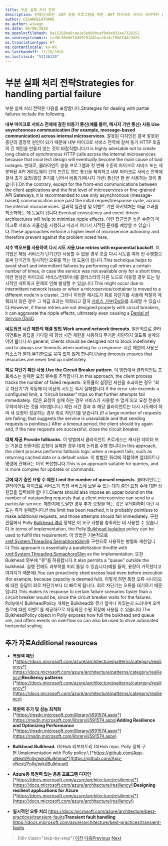 ```yaml
---
title: 부분 실패 처리 전략
description: 컨테이너화된 .NET 응용 프로그램을 위한 .NET 마이크로 서비스 아키텍처 | 부분 실패 처리 전략
author: CESARDELATORRE
ms.author: wiwagn
ms.date: 06/08/2018
ms.openlocfilehash: ba15258be8caa1a5ed800cef0ebe832aa7328252
ms.sourcegitcommit: ccd8c36b0d74d99291d41aceb14cf98d74dc9d2b
ms.translationtype: HT
ms.contentlocale: ko-KR
ms.lasthandoff: 12/10/2018
ms.locfileid: "53146120"
---
```

# <a name="strategies-for-handling-partial-failure"></a><span data-ttu-id="94e01-103">부분 실패 처리 전략</span><span class="sxs-lookup"><span data-stu-id="94e01-103">Strategies for handling partial failure</span></span>

<span data-ttu-id="94e01-104">부분 실패 처리 전략은 다음을 포함합니다.</span><span class="sxs-lookup"><span data-stu-id="94e01-104">Strategies for dealing with partial failures include the following.</span></span>

<span data-ttu-id="94e01-105">**내부 마이크로 서비스 전체에 걸친 비동기 통신(예를 들어, 메시지 기반 통신) 사용**.</span><span class="sxs-lookup"><span data-stu-id="94e01-105">**Use asynchronous communication (for example, message-based communication) across internal microservices**.</span></span> <span data-ttu-id="94e01-106">잘못된 디자인은 결국 잘못된 중단의 결정적 원인이 되기 때문에 내부 마이크로 서비스 전역에 걸쳐 동기 HTTP 호출의 긴 체인을 만들지 않는 것이 바람직합니다.</span><span class="sxs-lookup"><span data-stu-id="94e01-106">It is highly advisable not to create long chains of synchronous HTTP calls across the internal microservices because that incorrect design will eventually become the main cause of bad outages.</span></span> <span data-ttu-id="94e01-107">반대로, 클라이언트 응용 프로그램과 첫 번째 수준의 마이크로 서비스 또는 세분화된 API 게이트웨이 간의 프런트 엔드 통신을 제외하고 내부 마이크로 서비스 전역에 걸쳐 초기 요청/응답 주기를 넘어서 비동기(메시지 기반) 통신만 한 번 사용하는 것이 좋습니다.</span><span class="sxs-lookup"><span data-stu-id="94e01-107">On the contrary, except for the front-end communications between the client applications and the first level of microservices or fine-grained API Gateways, it is recommended to use only asynchronous (message-based) communication once past the initial request/response cycle, across the internal microservices.</span></span> <span data-ttu-id="94e01-108">결과적 일관성 및 이벤트 기반 아키텍처는 파급 효과를 최소화하는 데 도움이 됩니다.</span><span class="sxs-lookup"><span data-stu-id="94e01-108">Eventual consistency and event-driven architectures will help to minimize ripple effects.</span></span> <span data-ttu-id="94e01-109">이런 접근법은 높은 수준의 마이크로 서비스 자율성을 시행하고 따라서 여기서 지적된 문제를 예방할 수 있습니다.</span><span class="sxs-lookup"><span data-stu-id="94e01-109">These approaches enforce a higher level of microservice autonomy and therefore prevent against the problem noted here.</span></span>

<span data-ttu-id="94e01-110">**지수 백오프를 사용하여 다시 시도 사용**.</span><span class="sxs-lookup"><span data-stu-id="94e01-110">**Use retries with exponential backoff**.</span></span> <span data-ttu-id="94e01-111">이 기법은 해당 서비스가 단기간만 사용할 수 없을 경우 호출 다시 시도를 여러 번 수행함으로써 단기간의 일시적인 오류를 막는 데 도움이 됩니다.</span><span class="sxs-lookup"><span data-stu-id="94e01-111">This technique helps to avoid short and intermittent failures by performing call retries a certain number of times, in case the service was not available only for a short time.</span></span> <span data-ttu-id="94e01-112">이런 현상은 마이크로 서비스/컨테이너를 클러스터의 다른 노드로 이동할 경우 또는 일시적인 네트워크 문제로 인해 발생할 수 있습니다.</span><span class="sxs-lookup"><span data-stu-id="94e01-112">This might occur due to intermittent network issues or when a microservice/container is moved to a different node in a cluster.</span></span> <span data-ttu-id="94e01-113">그러나 이러한 재시도가 회로 차단기를 사용해 적절히 계획되지 않은 경우 그 파급 효과는 악화되고 결국 [서비스 거부(DoS)](https://en.wikipedia.org/wiki/Denial-of-service_attack)를 초래할 수 있습니다.</span><span class="sxs-lookup"><span data-stu-id="94e01-113">However, if these retries are not designed properly with circuit breakers, it can aggravate the ripple effects, ultimately even causing a [Denial of Service (DoS)](https://en.wikipedia.org/wiki/Denial-of-service_attack).</span></span>

<span data-ttu-id="94e01-114">**네트워크 시간 제한의 해결 방법**.</span><span class="sxs-lookup"><span data-stu-id="94e01-114">**Work around network timeouts**.</span></span> <span data-ttu-id="94e01-115">일반적으로 클라이언트는 응답을 기다릴 때 항상 시간 제한을 사용하되 무기한 차단하지 않도록 설계되어야 합니다.</span><span class="sxs-lookup"><span data-stu-id="94e01-115">In general, clients should be designed not to block indefinitely and to always use timeouts when waiting for a response.</span></span> <span data-ttu-id="94e01-116">시간 제한의 사용은 리소스가 절대 무기한으로 묶여 있지 않게 합니다.</span><span class="sxs-lookup"><span data-stu-id="94e01-116">Using timeouts ensures that resources are never tied up indefinitely.</span></span>

<span data-ttu-id="94e01-117">**회로 차단기 패턴 사용**.</span><span class="sxs-lookup"><span data-stu-id="94e01-117">**Use the Circuit Breaker pattern**.</span></span> <span data-ttu-id="94e01-118">이 방법에서 클라이언트 프로세스는 실패한 요청 횟수를 추적합니다.</span><span class="sxs-lookup"><span data-stu-id="94e01-118">In this approach, the client process tracks the number of failed requests.</span></span> <span data-ttu-id="94e01-119">오류율이 설정된 제한을 초과하는 경우 “회로 차단기”가 작동해 더 이상의 시도는 즉시 실패합니다.</span><span class="sxs-lookup"><span data-stu-id="94e01-119">If the error rate exceeds a configured limit, a “circuit breaker” trips so that further attempts fail immediately.</span></span> <span data-ttu-id="94e01-120">(많은 요청이 실패 하는 경우 서비스가 사용할 수 없게 되고 요청 전송이 무의미하다는 것을 의미합니다.) 제한 시간 경과 후 해당 클라이언트는 다시 시도해야 하며 새 요청이 성공하는 경우 회로 차단기를 닫습니다.</span><span class="sxs-lookup"><span data-stu-id="94e01-120">(If a large number of requests are failing, that suggests the service is unavailable and that sending requests is pointless.) After a timeout period, the client should try again and, if the new requests are successful, close the circuit breaker.</span></span>

<span data-ttu-id="94e01-121">**대체 제공**.</span><span class="sxs-lookup"><span data-stu-id="94e01-121">**Provide fallbacks**.</span></span> <span data-ttu-id="94e01-122">이 방법에서 클라이언트 프로세스는 캐시된 데이터 또는 기본값 반환처럼 요청이 실패한 경우 대체 논리를 수행 합니다.</span><span class="sxs-lookup"><span data-stu-id="94e01-122">In this approach, the client process performs fallback logic when a request fails, such as returning cached data or a default value.</span></span> <span data-ttu-id="94e01-123">이 방법은 쿼리에 적합하며 업데이트나 명령에 관해서는 더욱 복잡합니다.</span><span class="sxs-lookup"><span data-stu-id="94e01-123">This is an approach suitable for queries, and is more complex for updates or commands.</span></span>

<span data-ttu-id="94e01-124">**큐에 대기 중인 요청 수 제한**.</span><span class="sxs-lookup"><span data-stu-id="94e01-124">**Limit the number of queued requests**.</span></span> <span data-ttu-id="94e01-125">클라이언트는 클라이언트 마이크로 서비스가 특정 서비스에 보낼 수 있는 대기 중인 요청 수에 대한 상한값을 입력해야 합니다.</span><span class="sxs-lookup"><span data-stu-id="94e01-125">Clients should also impose an upper bound on the number of outstanding requests that a client microservice can send to a particular service.</span></span> <span data-ttu-id="94e01-126">제한치에 도달한 경우 추가 요청을 하는 것은 무의미하며 이런 시도는 즉각 실패합니다.</span><span class="sxs-lookup"><span data-stu-id="94e01-126">If the limit has been reached, it is probably pointless to make additional requests, and those attempts should fail immediately.</span></span> <span data-ttu-id="94e01-127">구현 관점에서 Polly [Bulkhead 격리](https://github.com/App-vNext/Polly/wiki/Bulkhead) 정책은 이 요구 사항을 충족하는 데 사용할 수 있습니다.</span><span class="sxs-lookup"><span data-stu-id="94e01-127">In terms of implementation, the Polly [Bulkhead Isolation](https://github.com/App-vNext/Polly/wiki/Bulkhead) policy can be used to fulfill this requirement.</span></span> <span data-ttu-id="94e01-128">이 방법은 기본적으로 <xref:System.Threading.SemaphoreSlim>을 구현으로 사용하는 병렬화 제한입니다.</span><span class="sxs-lookup"><span data-stu-id="94e01-128">This approach is essentially a parallelization throttle with <xref:System.Threading.SemaphoreSlim> as the implementation.</span></span> <span data-ttu-id="94e01-129">또한 Bulkhead 외부에 "큐"를 허용합니다.</span><span class="sxs-lookup"><span data-stu-id="94e01-129">It also permits a "queue" outside the bulkhead.</span></span> <span data-ttu-id="94e01-130">실행 전에도 과부하를 미리 줄일 수 있습니다(예를 들어, 용량이 가득찼다고 여겨지기 때문에).</span><span class="sxs-lookup"><span data-stu-id="94e01-130">You can proactively shed excess load even before execution (for example, because capacity is deemed full).</span></span> <span data-ttu-id="94e01-131">이렇게 하면 특정 오류 시나리오에 대한 응답이 회로 차단기보다 더 빠르게 됩니다. 회로 차단기는 오류를 대기하기 때문입니다.</span><span class="sxs-lookup"><span data-stu-id="94e01-131">This makes its response to certain failure scenarios faster than a circuit breaker would be, since the circuit breaker waits for the failures.</span></span> <span data-ttu-id="94e01-132">Polly에서 BulkheadPolicy 개체는 Bulkhead와 큐가 얼마나 차있는지 드러내며 오버플로에 대한 이벤트를 제공하므로 자동화된 수평 확장에 사용될 수 있습니다.</span><span class="sxs-lookup"><span data-stu-id="94e01-132">The BulkheadPolicy object in Polly exposes how full the bulkhead and queue are, and offers events on overflow so can also be used to drive automated horizontal scaling.</span></span>

## <a name="additional-resources"></a><span data-ttu-id="94e01-133">추가 자료</span><span class="sxs-lookup"><span data-stu-id="94e01-133">Additional resources</span></span>

-   <span data-ttu-id="94e01-134">**복원력 패턴**
    [*https://docs.microsoft.com/azure/architecture/patterns/category/resiliency*](https://docs.microsoft.com/azure/architecture/patterns/category/resiliency)</span><span class="sxs-lookup"><span data-stu-id="94e01-134">**Resiliency patterns**
[*https://docs.microsoft.com/azure/architecture/patterns/category/resiliency*](https://docs.microsoft.com/azure/architecture/patterns/category/resiliency)</span></span>

-   <span data-ttu-id="94e01-135">**복원력 추가 및 성능 최적화**
    [*https://msdn.microsoft.com/library/jj591574.aspx*](https://msdn.microsoft.com/library/jj591574.aspx)</span><span class="sxs-lookup"><span data-stu-id="94e01-135">**Adding Resilience and Optimizing Performance**
[*https://msdn.microsoft.com/library/jj591574.aspx*](https://msdn.microsoft.com/library/jj591574.aspx)</span></span>

-   <span data-ttu-id="94e01-136">**Bulkhead.**</span><span class="sxs-lookup"><span data-stu-id="94e01-136">**Bulkhead.**</span></span> <span data-ttu-id="94e01-137">GitHub 리포지토리.</span><span class="sxs-lookup"><span data-stu-id="94e01-137">GitHub repo.</span></span> <span data-ttu-id="94e01-138">Polly 정책 구현.\\</span><span class="sxs-lookup"><span data-stu-id="94e01-138">Implementation with Polly policy.\\</span></span>
    [*https://github.com/App-vNext/Polly/wiki/Bulkhead*](https://github.com/App-vNext/Polly/wiki/Bulkhead)

-   <span data-ttu-id="94e01-139">**Azure용 복원력 있는 응용 프로그램 디자인**
    [*https://docs.microsoft.com/azure/architecture/resiliency/*](https://docs.microsoft.com/azure/architecture/resiliency/)</span><span class="sxs-lookup"><span data-stu-id="94e01-139">**Designing resilient applications for Azure**
[*https://docs.microsoft.com/azure/architecture/resiliency/*](https://docs.microsoft.com/azure/architecture/resiliency/)</span></span>

-   <span data-ttu-id="94e01-140">**일시적인 오류 처리**
    <https://docs.microsoft.com/azure/architecture/best-practices/transient-faults></span><span class="sxs-lookup"><span data-stu-id="94e01-140">**Transient fault handling**
<https://docs.microsoft.com/azure/architecture/best-practices/transient-faults></span></span>

>[!div class="step-by-step"]
><span data-ttu-id="94e01-141">[이전](handle-partial-failure.md)
>[다음](implement-retries-exponential-backoff.md)</span><span class="sxs-lookup"><span data-stu-id="94e01-141">[Previous](handle-partial-failure.md)
[Next](implement-retries-exponential-backoff.md)</span></span>